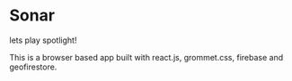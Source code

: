 # Sonar

lets play spotlight!

This is a browser based app built with react.js, grommet.css, firebase and geofirestore.




